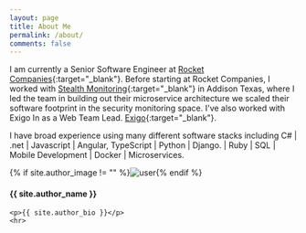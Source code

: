 ```yaml
---
layout: page
title: About Me
permalink: /about/
comments: false
---
```


I am currently a Senior Software Engineer at [Rocket Companies](https://www.rocketcompanies.com/){:target="_blank"}. Before starting at Rocket Companies, I worked with [Stealth Monitoring](https://www.stealthmonitoring.com/){:target="_blank"} in Addison Texas, where I led the team in building out their microservice architecture we scaled their software footprint in the security monitoring space. I've also worked with Exigo In as a Web Team Lead. [Exigo](http://exigo.com/){:target="_blank"}.

I have broad experience using many different software stacks including C# | .net | Javascript | Angular, TypeScript | Python | Django. | Ruby | SQL | Mobile Development | Docker | Microservices.


<div class="profile {% if page.featured == true %} featured {% endif %}">
    {% if site.author_image != "" %}<img src="{{ site.author_image }}" class="profileimage" alt="user">{% endif %}
    <h4>{{ site.author_name }}</h4>
    
    <p>{{ site.author_bio }}</p>
    <hr>
</div>




